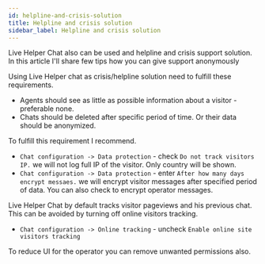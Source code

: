 ```yaml
---
id: helpline-and-crisis-solution
title: Helpline and crisis solution
sidebar_label: Helpline and crisis solution
---
```


Live Helper Chat also can be used and helpline and crisis support solution. In this article I'll share few tips how you can give support anonymously 

Using Live Helper chat as crisis/helpline solution need to fulfill these requirements.

* Agents should see as little as possible information about a visitor - preferable none.
* Chats should be deleted after specific period of time. Or their data should be anonymized.

To fulfill this requirement I recommend.

* `Chat configuration -> Data protection` - check `Do not track visitors IP.` we will not log full IP of the visitor. Only country will be shown.
* `Chat configuration -> Data protection` - enter `After how many days encrypt messaes.` we will encrypt visitor messages after specified period of data. You can also check to encrypt operator messages.

Live Helper Chat by default tracks visitor pageviews and his previous chat. This can be avoided by turning off online visitors tracking.

* `Chat configuration -> Online tracking` - uncheck `Enable online site visitors tracking`

To reduce UI for the operator you can remove unwanted permissions also.
